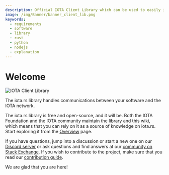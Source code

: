 ```yaml
---
description: Official IOTA Client Library which can be used to easily integrate an IOTA Client into your application
image: /img/Banner/banner_client_lib.png
keywords:
  - requirements
  - software
  - library
  - rust
  - python
  - nodejs
  - explanation
---
```


# Welcome

![IOTA Client Library](/img/Banner/banner_client_lib.png)

The iota.rs library handles communications between your software and the IOTA network.

The iota.rs library is free and open-source, and it will be. Both the IOTA Foundation and the IOTA community maintain
the library and this wiki, which means that you can rely on it as a source of knowledge on iota.rs. Start exploring it
from the [Overview](overview.md) page.

If you have questions, jump into a discussion or start a new one on our [Discord server](https://discord.iota.org) or
ask questions and find answers at our [community on Stack Exchange](https://iota.stackexchange.com/). If you wish to
contribute to the project, make sure that you read our [contribution guide](./contribute.md).

We are glad that you are here!
